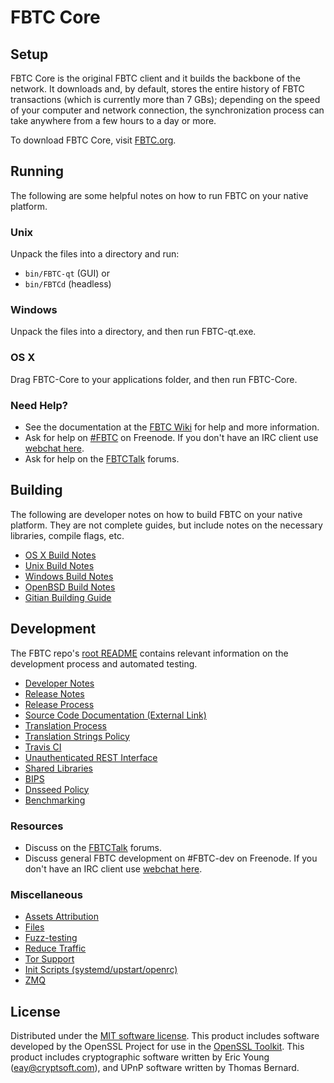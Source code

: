 FBTC Core
=============

Setup
---------------------
FBTC Core is the original FBTC client and it builds the backbone of the network. It downloads and, by default, stores the entire history of FBTC transactions (which is currently more than 7 GBs); depending on the speed of your computer and network connection, the synchronization process can take anywhere from a few hours to a day or more.

To download FBTC Core, visit [FBTC.org](https://FBTC.org).

Running
---------------------
The following are some helpful notes on how to run FBTC on your native platform.

### Unix

Unpack the files into a directory and run:

- `bin/FBTC-qt` (GUI) or
- `bin/FBTCd` (headless)

### Windows

Unpack the files into a directory, and then run FBTC-qt.exe.

### OS X

Drag FBTC-Core to your applications folder, and then run FBTC-Core.

### Need Help?

* See the documentation at the [FBTC Wiki](https://FBTC.info/)
for help and more information.
* Ask for help on [#FBTC](http://webchat.freenode.net?channels=FBTC) on Freenode. If you don't have an IRC client use [webchat here](http://webchat.freenode.net?channels=FBTC).
* Ask for help on the [FBTCTalk](https://FBTCtalk.io/) forums.

Building
---------------------
The following are developer notes on how to build FBTC on your native platform. They are not complete guides, but include notes on the necessary libraries, compile flags, etc.

- [OS X Build Notes](build-osx.md)
- [Unix Build Notes](build-unix.md)
- [Windows Build Notes](build-windows.md)
- [OpenBSD Build Notes](build-openbsd.md)
- [Gitian Building Guide](gitian-building.md)

Development
---------------------
The FBTC repo's [root README](/README.md) contains relevant information on the development process and automated testing.

- [Developer Notes](developer-notes.md)
- [Release Notes](release-notes.md)
- [Release Process](release-process.md)
- [Source Code Documentation (External Link)](https://dev.visucore.com/FBTC/doxygen/)
- [Translation Process](translation_process.md)
- [Translation Strings Policy](translation_strings_policy.md)
- [Travis CI](travis-ci.md)
- [Unauthenticated REST Interface](REST-interface.md)
- [Shared Libraries](shared-libraries.md)
- [BIPS](bips.md)
- [Dnsseed Policy](dnsseed-policy.md)
- [Benchmarking](benchmarking.md)

### Resources
* Discuss on the [FBTCTalk](https://FBTCtalk.io/) forums.
* Discuss general FBTC development on #FBTC-dev on Freenode. If you don't have an IRC client use [webchat here](http://webchat.freenode.net/?channels=FBTC-dev).

### Miscellaneous
- [Assets Attribution](assets-attribution.md)
- [Files](files.md)
- [Fuzz-testing](fuzzing.md)
- [Reduce Traffic](reduce-traffic.md)
- [Tor Support](tor.md)
- [Init Scripts (systemd/upstart/openrc)](init.md)
- [ZMQ](zmq.md)

License
---------------------
Distributed under the [MIT software license](/COPYING).
This product includes software developed by the OpenSSL Project for use in the [OpenSSL Toolkit](https://www.openssl.org/). This product includes
cryptographic software written by Eric Young ([eay@cryptsoft.com](mailto:eay@cryptsoft.com)), and UPnP software written by Thomas Bernard.
